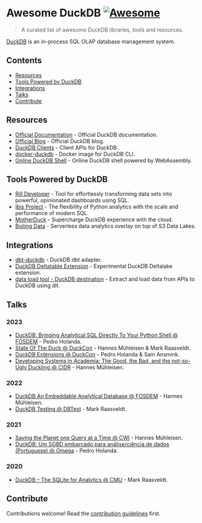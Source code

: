 # Awesome DuckDB [![Awesome](https://awesome.re/badge.svg)](https://awesome.re) <!-- omit in toc -->

> A curated list of awesome DuckDB libraries, tools and resources.

[DuckDB](https://duckdb.org/) is an in-process SQL OLAP database management system.

<!-- omit in toc -->
## Contents

- [Resources](#resources)
- [Tools Powered by DuckDB](#tools-powered-by-duckdb)
- [Integrations](#integrations)
- [Talks](#talks)
- [Contribute](#contribute)

## Resources

- [Official Documentation](https://duckdb.org/docs/) - Official DuckDB documentation.
- [Official Blog](https://duckdb.org/news/) - Official DuckDB blog.
- [DuckDB Clients](https://duckdb.org/docs/api/overview) - Client APIs for DuckDB.
- [docker-duckdb](https://github.com/davidgasquez/docker-duckdb) - Docker image for DuckDB CLI.
- [Online DuckDB Shell](https://shell.duckdb.org/) - Online DuckDB shell powered by WebAssembly.

## Tools Powered by DuckDB

- [Rill Developer](https://github.com/rilldata/rill-developer) - Tool for effortlessly transforming data sets into powerful, opinionated dashboards using SQL.
- [Ibis Project](https://ibis-project.org/) - The flexibility of Python analytics with the scale and performance of modern SQL.
- [MotherDuck](https://motherduck.com/) - Supercharge DuckDB experience with the cloud.
- [Boiling Data](https://boilingdata.com/) - Serverless data analytics overlay on top of S3 Data Lakes.

## Integrations

- [dbt-duckdb](https://github.com/jwills/dbt-duckdb) - DuckDB dbt adapter.
- [DuckDB Deltatable Extension](https://github.com/Mause/duckdb-deltatable-extension) - Experimental DuckDB Deltalake extension.
- [data load tool - DuckDB destination](https://dlthub.com/docs/destinations#duckdb) - Extract and load data from APIs to DuckDB using dlt.

## Talks

### 2023
- [DuckDB: Bringing Analytical SQL Directly To Your Python Shell @ FOSDEM](https://www.youtube.com/watch?v=-rCZQHXSunc&ab_channel=DuckDBLabs) - Pedro Holanda.
- [State Of The Duck @ DuckCon](https://www.youtube.com/watch?v=rdnPkLSkoyU&ab_channel=DuckDBLabs) - Hannes Mühleisen & Mark Raasveldt.
- [DuckDB Extensions @ DuckCon](https://www.youtube.com/watch?v=UKo_LQyLTko&ab_channel=DuckDBLabs) - Pedro Holanda & Sam Ansmink.
- [Developing Systems in Academia: The Good, the Bad, and the not-so-Ugly Duckling @ CIDR](https://www.youtube.com/watch?v=dv4A2LIFG80&ab_channel=CIDRDB) - Hannes Mühleisen.

### 2022
- [DuckDB An Embeddable Analytical Database @ FOSDEM](https://www.youtube.com/watch?v=nPDomZQ8jI4&ab_channel=FOSDEM) - Hannes Mühleisen.
- [DuckDB Testing @ DBTest](https://www.youtube.com/watch?v=BgC79Zt2fPs&ab_channel=DBTestWorkshop) - Mark Raasveldt.

### 2021
- [Saving the Planet one Query at a Time @ CWI](https://www.youtube.com/watch?v=obgY1DBojbY&ab_channel=CentrumWiskunde%26Informatica) - Hannes Mühleisen.
- [DuckDB: Um SGBD embarcado para análise/ciência de dados (Portuguese) @ Omega](https://www.youtube.com/watch?v=iiZiX4WaMjs&ab_channel=%C3%94megaDataScience) - Pedro Holanda.

### 2020
- [DuckDB – The SQLite for Analytics @ CMU](https://youtube.com/watch?v=PFUZlNQIndo&ab_channel=CMUDatabaseGroup) - Mark Raasveldt.

## Contribute

Contributions welcome! Read the [contribution guidelines](CONTRIBUTING.md) first.
